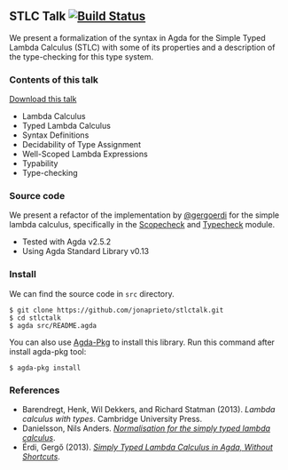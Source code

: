 STLC Talk [![Build Status](https://travis-ci.org/jonaprieto/stlctalk.svg?branch=master)](https://travis-ci.org/jonaprieto/stlctalk)
---

We present a formalization of the syntax in Agda for the Simple Typed Lambda Calculus (STLC)
with some of its properties and a description of the type-checking for this type system.

### Contents of this talk

[Download this talk](https://github.com/jonaprieto/stlctalk/raw/master/slides/slides.pdf)

- Lambda Calculus
- Typed Lambda Calculus
- Syntax Definitions
- Decidability of Type Assignment
- Well-Scoped Lambda Expressions
- Typability
- Type-checking

### Source code

We present a refactor of the implementation by
[@gergoerdi](https://github.com/gergoerdi/stlc-agda/) for the simple lambda calculus,
specifically in the [Scopecheck](https://github.com/jonaprieto/stlctalk/blob/master/src/Scopecheck.agda)
and [Typecheck](https://github.com/jonaprieto/stlctalk/blob/master/src/Typecheck.agda) module.

- Tested with Agda v2.5.2
- Using Agda Standard Library v0.13

### Install

We can find the source code in `src` directory.

```
$ git clone https://github.com/jonaprieto/stlctalk.git
$ cd stlctalk
$ agda src/README.agda
```

You can also use
[Agda-Pkg](https://github.com/jonaprieto/agda-pkg) to install this
library. Run this command after install agda-pkg tool:

```
$ agda-pkg install
```

### References

- Barendregt, Henk, Wil Dekkers, and Richard Statman (2013). *Lambda calculus with types*. Cambridge University Press.
- Danielsson, Nils Anders. [*Normalisation for the simply typed lambda calculus*](http://www.cse.chalmers.se/~nad/listings/simply-typed/).
- Érdi, Gergő (2013). [*Simply Typed Lambda Calculus in Agda, Without Shortcuts*](https://gergo.erdi.hu/blog/2013-05-01-simply_typed_lambda_calculus_in_agda,_without_shortcuts/).
